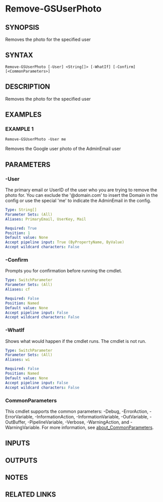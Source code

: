# Remove-GSUserPhoto

## SYNOPSIS
Removes the photo for the specified user

## SYNTAX

```
Remove-GSUserPhoto [-User] <String[]> [-WhatIf] [-Confirm] [<CommonParameters>]
```

## DESCRIPTION
Removes the photo for the specified user

## EXAMPLES

### EXAMPLE 1
```
Remove-GSUserPhoto -User me
```

Removes the Google user photo of the AdminEmail user

## PARAMETERS

### -User
The primary email or UserID of the user who you are trying to remove the photo for.
You can exclude the '@domain.com' to insert the Domain in the config or use the special 'me' to indicate the AdminEmail in the config.

```yaml
Type: String[]
Parameter Sets: (All)
Aliases: PrimaryEmail, UserKey, Mail

Required: True
Position: 1
Default value: None
Accept pipeline input: True (ByPropertyName, ByValue)
Accept wildcard characters: False
```

### -Confirm
Prompts you for confirmation before running the cmdlet.

```yaml
Type: SwitchParameter
Parameter Sets: (All)
Aliases: cf

Required: False
Position: Named
Default value: None
Accept pipeline input: False
Accept wildcard characters: False
```

### -WhatIf
Shows what would happen if the cmdlet runs.
The cmdlet is not run.

```yaml
Type: SwitchParameter
Parameter Sets: (All)
Aliases: wi

Required: False
Position: Named
Default value: None
Accept pipeline input: False
Accept wildcard characters: False
```

### CommonParameters
This cmdlet supports the common parameters: -Debug, -ErrorAction, -ErrorVariable, -InformationAction, -InformationVariable, -OutVariable, -OutBuffer, -PipelineVariable, -Verbose, -WarningAction, and -WarningVariable. For more information, see [about_CommonParameters](http://go.microsoft.com/fwlink/?LinkID=113216).

## INPUTS

## OUTPUTS

## NOTES

## RELATED LINKS
